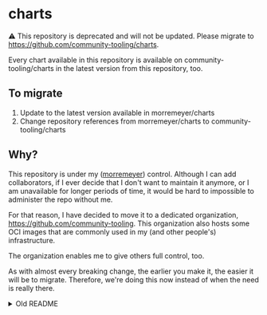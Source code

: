 # charts

:warning: This repository is deprecated and will not be updated. Please migrate to https://github.com/community-tooling/charts.

Every chart available in this repository is available on community-tooling/charts in the latest version from this repository, too.

## To migrate

1. Update to the latest version available in morremeyer/charts
2. Change repository references from morremeyer/charts to community-tooling/charts

## Why?

This repository is under my ([morremeyer](https://github.com/morremeyer)) control. Although I can add collaborators, if I ever decide that I don't want to maintain it anymore, or I am unavailable for longer periods of time, it would be hard to impossible to administer the repo without me.

For that reason, I have decided to move it to a dedicated organization, https://github.com/community-tooling. This organization also hosts some OCI images that are commonly used in my (and other people's) infrastructure.

The organization enables me to give others full control, too.

As with almost every breaking change, the earlier you make it, the easier it will be to migrate. Therefore, we're doing this now instead of when the need is really there.

<details>
<summary>Old README</summary>
This repository contains all charts that I use throughout my infrastructure that weren’t already built by someone else.

Pull requests are welcome, check [CONTRIBUTING.md](CONTRIBUTING.md) for detailed information.

## Usage

```sh
helm repo add morre https://morremeyer.github.io/charts/

# Install a cronjob with the cronjob chart. Fill the my-cron-values.yaml file before running this!
helm install cronjob morre/cronjob --values my-cron-values.yaml
```

## Maintainers

The people listed here maintain this repository. At least one of them will automatically get requested as a reviewer for PRs. On issues, feel free to mention us.

| Avatar                                                                        | Name               |
| ----------------------------------------------------------------------------- | ------------------ |
| ![Avatar of morremeyer](https://avatars.githubusercontent.com/u/7683567?s=80) | Morre (morremeyer) |
| ![Avatar of ekeih](https://avatars.githubusercontent.com/u/3430656?s=80)      | Max Rosin (ekeih)  |

</details>
